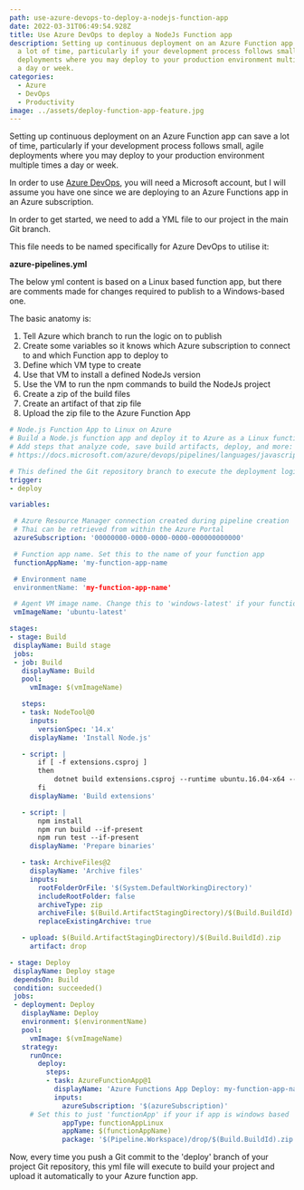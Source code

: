 ```yaml
---
path: use-azure-devops-to-deploy-a-nodejs-function-app
date: 2022-03-31T06:49:54.928Z
title: Use Azure DevOps to deploy a NodeJs Function app
description: Setting up continuous deployment on an Azure Function app can save
  a lot of time, particularly if your development process follows small, agile
  deployments where you may deploy to your production environment multiple times
  a day or week.
categories:
  - Azure
  - DevOps
  - Productivity
image: ../assets/deploy-function-app-feature.jpg
---
```

Setting up continuous deployment on an Azure Function app can save a lot of time, particularly if your development process follows small, agile deployments where you may deploy to your production environment multiple times a day or week.

In order to use [Azure DevOps](https://dev.azure.com), you will need a Microsoft account, but I will assume you have one since we are deploying to an Azure Functions app in an Azure subscription.

In order to get started, we need to add a YML file to our project in the main Git branch.

This file needs to be named specifically for Azure DevOps to utilise it:

**azure-pipelines.yml**

The below yml content is based on a Linux based function app, but there are comments made for changes required to publish to a Windows-based one.

The basic anatomy is:

1. Tell Azure which branch to run the logic on to publish
2. Create some variables so it knows which Azure subscription to connect to and which Function app to deploy to
3. Define which VM type to create
4. Use that VM to install a defined NodeJs version
5. Use the VM to run the npm commands to build the NodeJs project
6. Create a zip of the build files
7. Create an artifact of that zip file
8. Upload the zip file to the Azure Function App

```yaml
# Node.js Function App to Linux on Azure
# Build a Node.js function app and deploy it to Azure as a Linux function app.
# Add steps that analyze code, save build artifacts, deploy, and more:
# https://docs.microsoft.com/azure/devops/pipelines/languages/javascript

# This defined the Git repository branch to execute the deployment logic on
trigger:
- deploy

variables:

 # Azure Resource Manager connection created during pipeline creation
 # Thai can be retrieved from within the Azure Portal
 azureSubscription: '00000000-0000-0000-0000-000000000000'

 # Function app name. Set this to the name of your function app
 functionAppName: 'my-function-app-name

 # Environment name
 environmentName: 'my-function-app-name'

 # Agent VM image name. Change this to 'windows-latest' if your function app is a windows based app service.
 vmImageName: 'ubuntu-latest'

stages:
- stage: Build
 displayName: Build stage
 jobs:
 - job: Build
   displayName: Build
   pool:
     vmImage: $(vmImageName)

   steps:
   - task: NodeTool@0
     inputs:
       versionSpec: '14.x'
     displayName: 'Install Node.js'

   - script: |
       if [ -f extensions.csproj ]
       then
           dotnet build extensions.csproj --runtime ubuntu.16.04-x64 --output ./bin
       fi
     displayName: 'Build extensions'

   - script: |
       npm install
       npm run build --if-present
       npm run test --if-present
     displayName: 'Prepare binaries'

   - task: ArchiveFiles@2
     displayName: 'Archive files'
     inputs:
       rootFolderOrFile: '$(System.DefaultWorkingDirectory)'
       includeRootFolder: false
       archiveType: zip
       archiveFile: $(Build.ArtifactStagingDirectory)/$(Build.BuildId).zip
       replaceExistingArchive: true

   - upload: $(Build.ArtifactStagingDirectory)/$(Build.BuildId).zip
     artifact: drop

- stage: Deploy
 displayName: Deploy stage
 dependsOn: Build
 condition: succeeded()
 jobs:
 - deployment: Deploy
   displayName: Deploy
   environment: $(environmentName)
   pool:
     vmImage: $(vmImageName)
   strategy:
     runOnce:
       deploy:
         steps:
         - task: AzureFunctionApp@1
           displayName: 'Azure Functions App Deploy: my-function-app-name'
           inputs:
             azureSubscription: '$(azureSubscription)'
     # Set this to just 'functionApp' if your if app is windows based
             appType: functionAppLinux 
             appName: $(functionAppName)
             package: '$(Pipeline.Workspace)/drop/$(Build.BuildId).zip'
```

Now, every time you push a Git commit to the 'deploy' branch of your project Git repository, this yml file will execute to build your project and upload it automatically to your Azure function app.